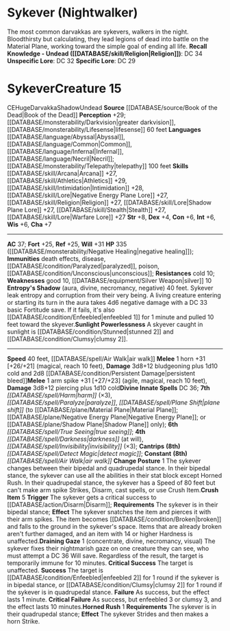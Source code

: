 ﻿---
ac: '37'
alignment: CE
charisma: '+7'
constitution: '+6'
creature_ability:
- Change Posture
- Crush Item
- Draining Gaze
- Entropy's Shadow
- Horned Rush
- Sunlight
- Powerlessness
creature_family: '[[DATABASE/monsterfamily/Darvakka|Darvakka]]'
dexterity: '+4'
fortitude: '+25'
hp: 335 ( negative healing )
id: '1849'
immunity:
- '[[DATABASE/trait/Death|death]] effects'
- '[[DATABASE/trait/Disease|disease]]'
- '[[DATABASE/condition/Paralyzed|paralyzed]]'
- '[[DATABASE/trait/Poison|poison]]'
- '[[DATABASE/condition/Unconscious|unconscious]]'
intelligence: '+6'
land_speed: '40'
language:
- '[[DATABASE/language/Abyssal|Abyssal]]'
- '[[DATABASE/language/Common|Common]]'
- '[[DATABASE/language/Infernal|Infernal]]'
- '[[DATABASE/language/Necril|Necril]] ; [[DATABASE/monsterability/Telepathy|telepathy]]
  100 feet'
level: '15'
max_speed: '40'
name: Sykever
perception: '+29'
rarity: Common
reflex: '+25'
resistance:
- '[[DATABASE/trait/Cold|cold]] 10'
sense:
- '[[DATABASE/monsterability/Darkvision|greater darkvision]]'
- '[[DATABASE/monsterability/Lifesense|lifesense]] 60 feet'
size: Huge
skill:
- '[[DATABASE/skill/Arcana|Arcana]] +27'
- '[[DATABASE/skill/Athletics|Athletics]] +29'
- '[[DATABASE/skill/Intimidation|Intimidation]] +28'
- '[[DATABASE/skill/Lore|Negative Energy Plane Lore]] +27'
- '[[DATABASE/skill/Religion|Religion]] +27'
- '[[DATABASE/skill/Lore|ShadowPlane Lore]] +27'
- '[[DATABASE/skill/Stealth|Stealth]] +27'
- '[[DATABASE/skill/Lore|Warfare Lore]] +27'
source: '[[DATABASE/source/Book of the Dead|Book of the Dead]]'
speed:
- 40 feet
- '[[DATABASE/spell/Air Walk|air walk]]'
spell:
- '[[DATABASE/spell/Air Walk|Air Walk]]'
- '[[DATABASE/spell/Darkness|Darkness]]'
- '[[DATABASE/spell/Detect Magic|Detect Magic]]'
- '[[DATABASE/spell/Harm|Harm]]'
- '[[DATABASE/spell/Invisibility|Invisibility]]'
- '[[DATABASE/spell/Paralyze|Paralyze]]'
- '[[DATABASE/spell/Plane Shift|Plane Shift]]'
- '[[DATABASE/spell/True Seeing|TrueSeeing]]'
strength: '+8'
strength_req: '8'
strongest_save:
- Will
trait:
- '[[DATABASE/trait/Darvakka|Darvakka]]'
- '[[DATABASE/trait/Shadow|Shadow]]'
- '[[DATABASE/trait/Undead|Undead]]'
type: Creature
vision: Greater darkvision
weakest_save:
- Fortitude
- Reflex
weakness:
- '[[DATABASE/trait/Good|good]] 10'
- '[[DATABASE/equipment/Silver Weapon|silver]] 10'
will: '+31'
wisdom: '+6'

---
# Sykever (Nightwalker)

The most common darvakkas are sykevers, walkers in the night. Bloodthirsty but calculating, they lead legions of dead into battle on the Material Plane, working toward the simple goal of ending all life.
**Recall Knowledge - Undead ([[DATABASE/skill/Religion|Religion]])**: DC 34
**Unspecific Lore**: DC 32
**Specific Lore**: DC 29

# Sykever<span class="item-type">Creature 15</span>

<span class="trait-alignment item-trait">CE</span><span class="trait-size item-trait">Huge</span><span class="item-trait">Darvakka</span><span class="item-trait">Shadow</span><span class="item-trait">Undead</span>
**Source** [[DATABASE/source/Book of the Dead|Book of the Dead]]
**Perception** +29; [[DATABASE/monsterability/Darkvision|greater darkvision]], [[DATABASE/monsterability/Lifesense|lifesense]] 60 feet
**Languages** [[DATABASE/language/Abyssal|Abyssal]], [[DATABASE/language/Common|Common]], [[DATABASE/language/Infernal|Infernal]], [[DATABASE/language/Necril|Necril]]; [[DATABASE/monsterability/Telepathy|telepathy]] 100 feet
**Skills** [[DATABASE/skill/Arcana|Arcana]] +27, [[DATABASE/skill/Athletics|Athletics]] +29, [[DATABASE/skill/Intimidation|Intimidation]] +28, [[DATABASE/skill/Lore|Negative Energy Plane Lore]] +27, [[DATABASE/skill/Religion|Religion]] +27, [[DATABASE/skill/Lore|Shadow Plane Lore]] +27, [[DATABASE/skill/Stealth|Stealth]] +27, [[DATABASE/skill/Lore|Warfare Lore]] +27
**Str** +8, **Dex** +4, **Con** +6, **Int** +6, **Wis** +6, **Cha** +7

---
**AC** 37; **Fort** +25, **Ref** +25, **Will** +31
**HP** 335 ([[DATABASE/monsterability/Negative Healing|negative healing]]); **Immunities** death effects, disease, [[DATABASE/condition/Paralyzed|paralyzed]], poison, [[DATABASE/condition/Unconscious|unconscious]]; **Resistances** cold 10; **Weaknesses** good 10, [[DATABASE/equipment/Silver Weapon|silver]] 10
<span class="in-box-ability">**Entropy's Shadow** (aura, divine, necromancy, negative) 40 feet. Sykever leak entropy and corruption from their very being. A living creature entering or starting its turn in the aura takes 4d6 negative damage with a DC 33 basic Fortitude save. If it fails, it's also [[DATABASE/condition/Enfeebled|enfeebled 1]] for 1 minute and pulled 10 feet toward the skyever.</span><span class="in-box-ability">**Sunlight Powerlessness** A skyever caught in sunlight is [[DATABASE/condition/Stunned|stunned 2]] and [[DATABASE/condition/Clumsy|clumsy 2]].</span>

---
**Speed** 40 feet, [[DATABASE/spell/Air Walk|air walk]]
<span class="in-box-ability">**Melee** <span class="action-icon">1</span> horn +31 [+26/+21] (magical, reach 10 feet), **Damage** 3d8+12 bludgeoning plus 1d10 cold and 2d8 [[DATABASE/condition/Persistent Damage|persistent bleed]]</span><span class="in-box-ability">**Melee** <span class="action-icon">1</span> arm spike +31 [+27/+23] (agile, magical, reach 10 feet), **Damage** 3d8+12 piercing plus 1d10 cold</span>**Divine Innate Spells** DC 36; **7th** _[[DATABASE/spell/Harm|harm]]_ (×3), _[[DATABASE/spell/Paralyze|paralyze]]_, _[[DATABASE/spell/Plane Shift|plane shift]]_ (to [[DATABASE/plane/Material Plane|Material Plane]]; [[DATABASE/plane/Negative Energy Plane|Negative Energy Plane]]; or [[DATABASE/plane/Shadow Plane|Shadow Plane]] only); **6th** _[[DATABASE/spell/True Seeing|true seeing]]_; **4th** _[[DATABASE/spell/Darkness|darkness]]_ (at will), _[[DATABASE/spell/Invisibility|invisibility]]_ (×3); **Cantrips** **(8th)** _[[DATABASE/spell/Detect Magic|detect magic]]_; **Constant** **(8th)** _[[DATABASE/spell/Air Walk|air walk]]_
<span class="in-box-ability">**Change Posture** <span class="action-icon">1</span> The sykever changes between their bipedal and quadrupedal stance. In their bipedal stance, the sykever can use all the abilities in their stat block except Horned Rush. In their quadrupedal stance, the sykever has a Speed of 80 feet but can't make arm spike Strikes, Disarm, cast spells, or use Crush Item.</span><span class="in-box-ability">**Crush Item** <span class="action-icon">5</span> **Trigger** The sykever gets a critical success to [[DATABASE/action/Disarm|Disarm]]; **Requirements** The sykever is in their bipedal stance; **Effect** The sykever snatches the item and pierces it with their arm spikes. The item becomes [[DATABASE/condition/Broken|broken]] and falls to the ground in the sykever's space. Items that are already broken aren't further damaged, and an item with 14 or higher Hardness is unaffected.</span><span class="in-box-ability">**Draining Gaze** <span class="action-icon">1</span> (concentrate, divine, necromancy, visual) The sykever fixes their nightmarish gaze on one creature they can see, who must attempt a DC 36 Will save. Regardless of the result, the target is temporarily immune for 10 minutes.
 **Critical Success** The target is unaffected.
 **Success** The target is [[DATABASE/condition/Enfeebled|enfeebled 2]] for 1 round if the sykever is in bipedal stance, or [[DATABASE/condition/Clumsy|clumsy 2]] for 1 round if the sykever is in quadrupedal stance.
 **Failure** As success, but the effect lasts 1 minute.
 **Critical Failure** As success, but enfeebled 3 or clumsy 3, and the effect lasts 10 minutes.</span><span class="in-box-ability">**Horned Rush** <span class="action-icon">1</span> **Requirements** The sykever is in their quadrupedal stance; **Effect** The sykever Strides and then makes a horn Strike.</span>
